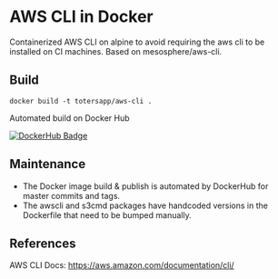 # AWS CLI in Docker

Containerized AWS CLI on alpine to avoid requiring the aws cli to be installed on CI machines. Based on mesosphere/aws-cli. 

## Build

```
docker build -t totersapp/aws-cli .
```

Automated build on Docker Hub

[![DockerHub Badge](http://dockeri.co/image/totersapp/aws-cli)](https://hub.docker.com/r/totersapp/aws-cli/)

## Maintenance 

- The Docker image build & publish is automated by DockerHub for master commits and tags.
- The awscli and s3cmd packages have handcoded versions in the Dockerfile that need to be bumped manually.

## References

AWS CLI Docs: https://aws.amazon.com/documentation/cli/
